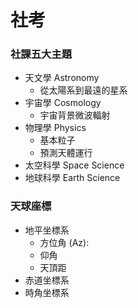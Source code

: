# 社考

### 社課五大主題

- 天文學 Astronomy
	- 從太陽系到最遠的星系
- 宇宙學 Cosmology
	- 宇宙背景微波輻射
- 物理學 Physics
	- 基本粒子
	- 預測天體運行
- 太空科學 Space Science
- 地球科學 Earth Science

### 天球座標
- 地平坐標系
	- 方位角 (Az): 
	- 仰角
	- 天頂距
- 赤道坐標系
- 時角坐標系

